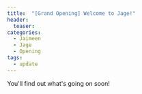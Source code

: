 ```yaml
---
title:  "[Grand Opening] Welcome to Jage!"
header:
  teaser: 
categories: 
  - Jaimeen
  - Jage
  - Opening
tags:
  - update
---
```


You'll find out what's going on soon!